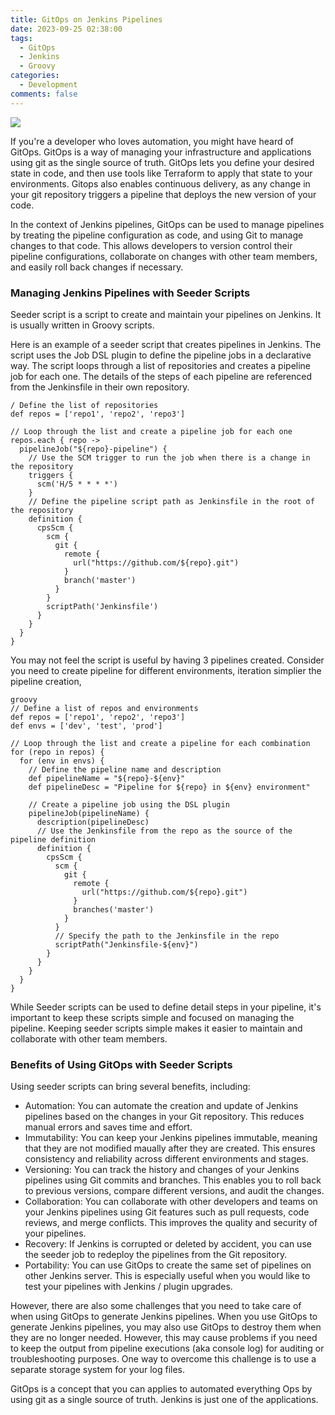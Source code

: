 ```yaml
---
title: GitOps on Jenkins Pipelines
date: 2023-09-25 02:38:00
tags:
  - GitOps
  - Jenkins
  - Groovy
categories:
  - Development
comments: false
---
```


![](hero.png)

If you're a developer who loves automation, you might have heard of GitOps. GitOps is a way of managing your infrastructure and applications using git as the single source of truth. GitOps lets you define your desired state in code, and then use tools like Terraform to apply that state to your environments. Gitops also enables continuous delivery, as any change in your git repository triggers a pipeline that deploys the new version of your code.

In the context of Jenkins pipelines, GitOps can be used to manage pipelines by treating the pipeline configuration as code, and using Git to manage changes to that code. This allows developers to version control their pipeline configurations, collaborate on changes with other team members, and easily roll back changes if necessary.

### Managing Jenkins Pipelines with Seeder Scripts

Seeder script is a script to create and maintain your pipelines on Jenkins. It is usually written in Groovy scripts.

Here is an example of a seeder script that creates pipelines in Jenkins. The script uses the Job DSL plugin to define the pipeline jobs in a declarative way. The script loops through a list of repositories and creates a pipeline job for each one. The details of the steps of each pipeline are referenced from the Jenkinsfile in their own repository.

```
/ Define the list of repositories
def repos = ['repo1', 'repo2', 'repo3']

// Loop through the list and create a pipeline job for each one
repos.each { repo ->
  pipelineJob("${repo}-pipeline") {
    // Use the SCM trigger to run the job when there is a change in the repository
    triggers {
      scm('H/5 * * * *')
    }
    // Define the pipeline script path as Jenkinsfile in the root of the repository
    definition {
      cpsScm {
        scm {
          git {
            remote {
              url("https://github.com/${repo}.git")
            }
            branch('master')
          }
        }
        scriptPath('Jenkinsfile')
      }
    }
  }
}
```

You may not feel the script is useful by having 3 pipelines created. Consider you need to create pipeline for different environments, iteration simplier the pipeline creation,
~~~
groovy
// Define a list of repos and environments
def repos = ['repo1', 'repo2', 'repo3']
def envs = ['dev', 'test', 'prod']

// Loop through the list and create a pipeline for each combination
for (repo in repos) {
  for (env in envs) {
    // Define the pipeline name and description
    def pipelineName = "${repo}-${env}"
    def pipelineDesc = "Pipeline for ${repo} in ${env} environment"

    // Create a pipeline job using the DSL plugin
    pipelineJob(pipelineName) {
      description(pipelineDesc)
      // Use the Jenkinsfile from the repo as the source of the pipeline definition
      definition {
        cpsScm {
          scm {
            git {
              remote {
                url("https://github.com/${repo}.git")
              }
              branches('master')
            }
          }
          // Specify the path to the Jenkinsfile in the repo
          scriptPath("Jenkinsfile-${env}")
        }
      }
    }
  }
}
~~~

While Seeder scripts can be used to define detail steps in your pipeline, it's important to keep these scripts simple and focused on managing the pipeline. Keeping seeder scripts simple makes it easier to maintain and collaborate with other team members.

### Benefits of Using GitOps with Seeder Scripts

Using seeder scripts can bring several benefits, including:

- Automation: You can automate the creation and update of Jenkins pipelines based on the changes in your Git repository. This reduces manual errors and saves time and effort.
- Immutability: You can keep your Jenkins pipelines immutable, meaning that they are not modified maually after they are created. This ensures consistency and reliability across different environments and stages.
- Versioning: You can track the history and changes of your Jenkins pipelines using Git commits and branches. This enables you to roll back to previous versions, compare different versions, and audit the changes.
- Collaboration: You can collaborate with other developers and teams on your Jenkins pipelines using Git features such as pull requests, code reviews, and merge conflicts. This improves the quality and security of your pipelines.
- Recovery: If Jenkins is corrupted or deleted by accident, you can use the seeder job to redeploy the pipelines from the Git repository.
- Portability: You can use GitOps to create the same set of pipelines on other Jenkins server. This is especially useful when you would like to test your pipelines with Jenkins / plugin upgrades.

However, there are also some challenges that you need to take care of when using GitOps to generate Jenkins pipelines. When you use GitOps to generate Jenkins pipelines, you may also use GitOps to destroy them when they are no longer needed. However, this may cause problems if you need to keep the output from pipeline executions (aka console log) for auditing or troubleshooting purposes. One way to overcome this challenge is to use a separate storage system for your log files.

GitOps is a concept that you can applies to automated everything Ops by using git as a single source of truth. Jenkins is just one of the applications.